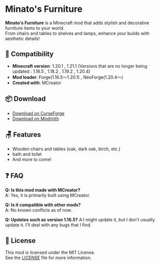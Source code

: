 # Minato's Furniture

**Minato's Furniture** is a Minecraft mod that adds stylish and decorative furniture items to your world.  
From chairs and tables to shelves and lamps, enhance your builds with aesthetic details!

## 🔧 Compatibility

- **Minecraft version**: 1.20.1 , 1.21.1  (Versions that are no longer being updated : 1.16.5 , 1.18.2 , 1.19.2 , 1.20.4)
- **Mod loader**: Forge(1.16.5～1.20.1) , NeoForge(1.20.4～)
- **Created with**: MCreator

## 📦 Download

- [Download on CurseForge](https://www.curseforge.com/minecraft/mc-mods/minato-furniture)  
- [Download on Modrinth](https://modrinth.com/mod/minato-furniture)

## 🪑 Features

- Wooden chairs and tables (oak, dark oak, birch, etc.)
- bath and toilet
- And more to come!

## ❓ FAQ

**Q: Is this mod made with MCreator?**  
A: Yes, it is primarily built using MCreator.

**Q: Is it compatible with other mods?**  
A: No known conflicts as of now.

**Q: Updates such as version 1.16.5?**
A:I might update it, but I don't usually update it. I'll deal with any bugs that I find.

## 📜 License

This mod is licensed under the MIT License.  
See the [LICENSE](./LICENSE) file for more information.
